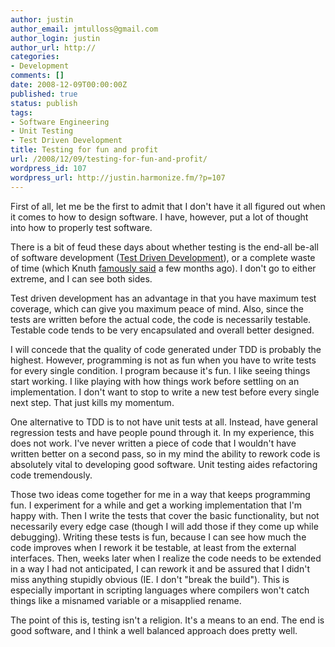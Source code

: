```yaml
---
author: justin
author_email: jmtulloss@gmail.com
author_login: justin
author_url: http://
categories:
- Development
comments: []
date: 2008-12-09T00:00:00Z
published: true
status: publish
tags:
- Software Engineering
- Unit Testing
- Test Driven Development
title: Testing for fun and profit
url: /2008/12/09/testing-for-fun-and-profit/
wordpress_id: 107
wordpress_url: http://justin.harmonize.fm/?p=107
---
```


First of all, let me be the first to admit that I don't have it all figured out when it comes to how to design software. I have, however, put a lot of thought into how to properly test software.

There is a bit of feud these days about whether testing is the end-all be-all of software development (<a href="http://www.agiledata.org/essays/tdd.html">Test Driven Development</a>), or a complete waste of time (which Knuth <a href="http://www.informit.com/articles/article.aspx?p=1193856">famously said</a> a few months ago). I don't go to either extreme, and I can see both sides.

Test driven development has an advantage in that you have maximum test coverage, which can give you maximum peace of mind. Also, since the tests are written before the actual code, the code is necessarily testable. Testable code tends to be very encapsulated and overall better designed.

I will concede that the quality of code generated under TDD is probably the highest. However, programming is not as fun when you have to write tests for every single condition. I program because it's fun. I like seeing things start working. I like playing with how things work before settling on an implementation. I don't want to stop to write a new test before every single next step. That just kills my momentum.

One alternative to TDD is to not have unit tests at all. Instead, have general regression tests and have people pound through it. In my experience, this does not work. I've never written a piece of code that I wouldn't have written better on a second pass, so in my mind the ability to rework code is absolutely vital to developing good software. Unit testing aides refactoring code tremendously.

Those two ideas come together for me in a way that keeps programming fun. I experiment for a while and get a working implementation that I'm happy with. Then I write the tests that cover the basic functionality, but not necessarily every edge case (though I will add those if they come up while debugging). Writing these tests is fun, because I can see how much the code improves when I rework it be testable, at least from the external interfaces. Then, weeks later when I realize the code needs to be extended in a way I had not anticipated, I can rework it and be assured that I didn't miss anything stupidly obvious (IE. I don't "break the build"). This is especially important in scripting languages where compilers won't catch things like a misnamed variable or a misapplied rename.

The point of this is, testing isn't a religion. It's a means to an end. The end is good software, and I think a well balanced approach does pretty well.
